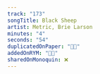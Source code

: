 ```yaml
---
track: "173"
songTitle: Black Sheep
artist: Metric, Brie Larson
minutes: "4"
seconds: "54"
duplicatedOnPaper: "👍🏻"
addedOnRYM: "👍🏻"
sharedOnMonoquin: ❌
---
```

